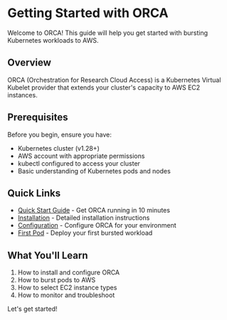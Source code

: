 # Getting Started with ORCA

Welcome to ORCA! This guide will help you get started with bursting Kubernetes workloads to AWS.

## Overview

ORCA (Orchestration for Research Cloud Access) is a Kubernetes Virtual Kubelet provider that extends your cluster's capacity to AWS EC2 instances.

## Prerequisites

Before you begin, ensure you have:

- Kubernetes cluster (v1.28+)
- AWS account with appropriate permissions
- kubectl configured to access your cluster
- Basic understanding of Kubernetes pods and nodes

## Quick Links

- [Quick Start Guide](quick-start.md) - Get ORCA running in 10 minutes
- [Installation](installation.md) - Detailed installation instructions  
- [Configuration](configuration.md) - Configure ORCA for your environment
- [First Pod](first-pod.md) - Deploy your first bursted workload

## What You'll Learn

1. How to install and configure ORCA
2. How to burst pods to AWS
3. How to select EC2 instance types
4. How to monitor and troubleshoot

Let's get started!
